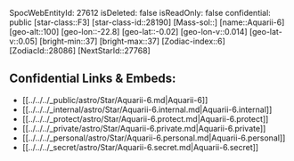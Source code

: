 ﻿---
location: [-0.02,-22.8,100]
type: Star
tags:
- astro/Star

---
SpocWebEntityId: 27612
isDeleted: false
isReadOnly: false
confidential: public
[star-class::F3]
[star-class-id::28190]
[Mass-sol::]
[name::Aquarii-6]
[geo-alt::100]
[geo-lon::-22.8]
[geo-lat::-0.02]
[geo-lon-v::0.014]
[geo-lat-v::0.05]
[bright-min::37]
[bright-max::37]
[Zodiac-index::6]
[ZodiacId::28086]
[NextStarId::27768]



## Confidential Links & Embeds: 
- [[../../../_public/astro/Star/Aquarii-6.md|Aquarii-6]] 
- [[../../../_internal/astro/Star/Aquarii-6.internal.md|Aquarii-6.internal]] 
- [[../../../_protect/astro/Star/Aquarii-6.protect.md|Aquarii-6.protect]] 
- [[../../../_private/astro/Star/Aquarii-6.private.md|Aquarii-6.private]] 
- [[../../../_personal/astro/Star/Aquarii-6.personal.md|Aquarii-6.personal]] 
- [[../../../_secret/astro/Star/Aquarii-6.secret.md|Aquarii-6.secret]]

